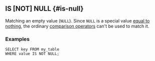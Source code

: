 ## IS \[NOT\] NULL {#is-null}

Matching an empty value (`NULL`). Since `NULL` is a special value [equal to nothing](../../../types/optional.md#null_expr), the ordinary [comparison operators](../../../syntax/expressions.md#comparison-operators) can't be used to match it.

### Examples

```yql
SELECT key FROM my_table
WHERE value IS NOT NULL;
```


